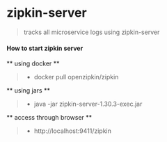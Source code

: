 # zipkin-server
> tracks all microservice logs using zipkin-server

#### How to start zipkin server

** using docker **
> - docker pull openzipkin/zipkin

** using jars **
> - java -jar zipkin-server-1.30.3-exec.jar

** access through browser **
> - http://localhost:9411/zipkin